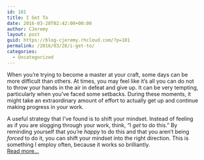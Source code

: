 ```yaml
---
id: 181
title: I Get To
date: 2016-03-28T02:42:00+00:00
author: CJeremy
layout: post
guid: https://blog-cjeremy.rhcloud.com/?p=181
permalink: /2016/03/28/i-get-to/
categories:
  - Uncategorized
---
```

When you&#8217;re trying to become a master at your craft, some days can be more difficult than others. At times, you may feel like it&#8217;s all you can do not to throw your hands in the air in defeat and give up. It can be very tempting, particularly when you&#8217;ve faced some setbacks. During these moments, it might take an extraordinary amount of effort to actually get up and continue making progress in your work.

A useful strategy that I&#8217;ve found is to shift your mindset. Instead of feeling as if you are slogging through your work, think, &#8220;I _get_ to do this.&#8221; By reminding yourself that you&#8217;re _happy_ to do this and that you aren&#8217;t being _forced_ to do it, you can shift your mindset into the right direction. This is something I employ often, because it works so brilliantly. <span class="post-teaser-more">&nbsp;<br /><a href="http://blog-cjeremy.rhcloud.com/2016/03/28/i-get-to/" title="Permanent Link: I Get To" rel="bookmark">Read more...</br></span></p>